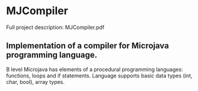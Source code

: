 # MJCompiler
Full project description: MJCompiler.pdf

## Implementation of a compiler for Microjava programming language.
B level Microjava has elements of a procedural programming languages: functions, loops and if statements. Language supports basic data types (int, char, bool), array types.

